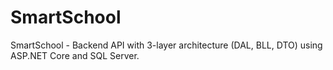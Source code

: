 # SmartSchool
SmartSchool - Backend API with 3-layer architecture (DAL, BLL, DTO) using ASP.NET Core and SQL Server.
